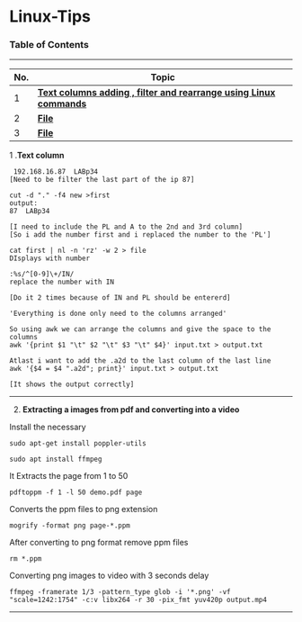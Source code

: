 # Linux-Tips

### Table of Contents
---

| No. | Topic                                                                   |
| --- | ----------------------------------------------------------------------- |
| 1   | [**Text columns adding , filter and rearrange using Linux commands**](#user-information)                               |
| 2   | [**File**](#file)         |
| 3   | [**File**](#file)                               |


 1 .**Text column**

```
 192.168.16.87	LABp34
[Need to be filter the last part of the ip 87]

cut -d "." -f4 new >first
output:
87	LABp34

[I need to include the PL and A to the 2nd and 3rd column]
[So i add the number first and i replaced the number to the 'PL']

cat first | nl -n 'rz' -w 2 > file
DIsplays with number

:%s/^[0-9]\+/IN/
replace the number with IN

[Do it 2 times because of IN and PL should be entererd]

'Everything is done only need to the columns arranged'

So using awk we can arrange the columns and give the space to the columns
awk '{print $1 "\t" $2 "\t" $3 "\t" $4}' input.txt > output.txt

Atlast i want to add the .a2d to the last column of the last line
awk '{$4 = $4 ".a2d"; print}' input.txt > output.txt

[It shows the output correctly]
  ```
---
2. **Extracting a images from pdf and converting into a video**

Install the necessary
```
sudo apt-get install poppler-utils
```
```
sudo apt install ffmpeg
```

It Extracts the page from 1 to 50
```
pdftoppm -f 1 -l 50 demo.pdf page
```

Converts the ppm files to png extension
```
mogrify -format png page-*.ppm
```

After converting to png format remove ppm files
```
rm *.ppm
```

Converting png images to video with 3 seconds delay
```
ffmpeg -framerate 1/3 -pattern_type glob -i '*.png' -vf "scale=1242:1754" -c:v libx264 -r 30 -pix_fmt yuv420p output.mp4
```


---



